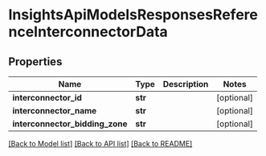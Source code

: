 # InsightsApiModelsResponsesReferenceInterconnectorData

## Properties
Name | Type | Description | Notes
------------ | ------------- | ------------- | -------------
**interconnector_id** | **str** |  | [optional] 
**interconnector_name** | **str** |  | [optional] 
**interconnector_bidding_zone** | **str** |  | [optional] 

[[Back to Model list]](../README.md#documentation-for-models) [[Back to API list]](../README.md#documentation-for-api-endpoints) [[Back to README]](../README.md)

